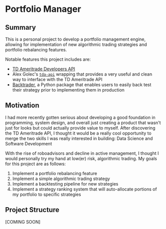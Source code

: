 # Portfolio Manager

## Summary
This is a personal project to develop a portfolio management engine, allowing for implementation of new algorithmic trading strategies and portfolio rebalancing features. 

Notable features this project includes are:
- [TD Ameritrade Developers API](https://developer.tdameritrade.com/apis)
- Alex Golec's [`tda-api`](https://github.com/alexgolec/tda-api) wrapping that provides a very useful and clean way to interface with the TD Ameritrade API
- [Backtrader](https://github.com/mementum/backtrader), a Python package that enables users to easily back test their strategy prior to implementing them in production

## Motivation
I had more recently gotten serious about developing a good foundation in programming, system design, and overall just creating a product that wasn't just for looks but could actually provide value to myself. After discovering the TD Ameritrade API, I thought it would be a really cool opportunity to merge the two skills I was really interested in building: Data Science and Software Development

With the rise of roboadvisors and decline in active management, I thought I would personally try my hand at low(er) risk, algorithmic trading. My goals for this project are as follows:

1. Implement a portfolio rebalancing feature
2. Implement a simple algorithmic trading strategy
3. Implement a backtesting pipeline for new strategies
4. Implement a strategy ranking system that will auto-allocate portions of my portfolio to specific strategies

## Project Structure

[COMING SOON]
